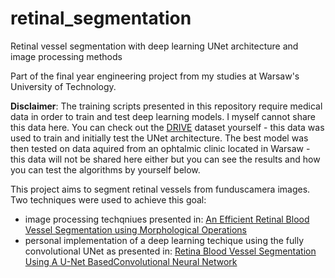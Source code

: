 # retinal_segmentation
Retinal vessel segmentation with deep learning UNet architecture and image processing methods

Part of the final year engineering project from my studies at Warsaw's University of Technology.

**Disclaimer**: The training scripts presented in this repository require medical data in order to train and test deep learning models. I myself cannot share this data here. You can check out the [DRIVE](https://drive.grand-challenge.org/) dataset yourself - this data was used to train and initially test the UNet architecture. The best model was then tested on data aquired from an ophtalmic clinic located in Warsaw - this data will not be shared here either but you can see the results and how you can test the algorithms by yourself below.  

This project aims to segment retinal vessels from funduscamera images. Two techniques were used to achieve this goal:
- image processing techqniues presented in: [An Efficient Retinal Blood Vessel Segmentation using Morphological Operations](https://www.researchgate.net/publication/329565456_An_Efficient_Retinal_Blood_Vessel_Segmentation_using_Morphological_Operations)
- personal implementation of a deep learning techique using the fully convolutional UNet as presented in: [Retina Blood Vessel Segmentation Using A U-Net BasedConvolutional Neural Network](https://researchbank.swinburne.edu.au/file/fce08160-bebd-44ff-b445-6f3d84089ab2/1/2018-xianchneng-retina_blood_vessel.pdf)




